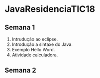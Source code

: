 # JavaResidenciaTIC18
## Semana 1
1. Intrudução ao eclipse.
2. Introdução a sintaxe do Java.
3. Exemplo Hello Word.
4. Atividade calculadora.
## Semana 2
